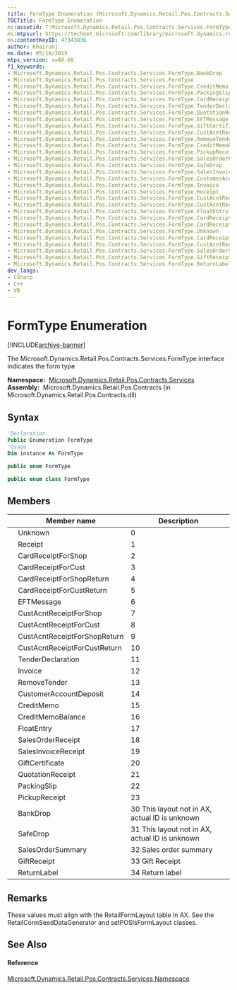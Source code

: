 ```yaml
---
title: FormType Enumeration (Microsoft.Dynamics.Retail.Pos.Contracts.Services)
TOCTitle: FormType Enumeration
ms:assetid: T:Microsoft.Dynamics.Retail.Pos.Contracts.Services.FormType
ms:mtpsurl: https://technet.microsoft.com/library/microsoft.dynamics.retail.pos.contracts.services.formtype(v=AX.60)
ms:contentKeyID: 47343836
author: Khairunj
ms.date: 05/18/2015
mtps_version: v=AX.60
f1_keywords:
- Microsoft.Dynamics.Retail.Pos.Contracts.Services.FormType.BankDrop
- Microsoft.Dynamics.Retail.Pos.Contracts.Services.FormType
- Microsoft.Dynamics.Retail.Pos.Contracts.Services.FormType.CreditMemo
- Microsoft.Dynamics.Retail.Pos.Contracts.Services.FormType.PackingSlip
- Microsoft.Dynamics.Retail.Pos.Contracts.Services.FormType.CardReceiptForCustReturn
- Microsoft.Dynamics.Retail.Pos.Contracts.Services.FormType.TenderDeclaration
- Microsoft.Dynamics.Retail.Pos.Contracts.Services.FormType.QuotationReceipt
- Microsoft.Dynamics.Retail.Pos.Contracts.Services.FormType.EFTMessage
- Microsoft.Dynamics.Retail.Pos.Contracts.Services.FormType.GiftCertificate
- Microsoft.Dynamics.Retail.Pos.Contracts.Services.FormType.CustAcntReceiptForCustReturn
- Microsoft.Dynamics.Retail.Pos.Contracts.Services.FormType.RemoveTender
- Microsoft.Dynamics.Retail.Pos.Contracts.Services.FormType.CreditMemoBalance
- Microsoft.Dynamics.Retail.Pos.Contracts.Services.FormType.PickupReceipt
- Microsoft.Dynamics.Retail.Pos.Contracts.Services.FormType.SalesOrderReceipt
- Microsoft.Dynamics.Retail.Pos.Contracts.Services.FormType.SafeDrop
- Microsoft.Dynamics.Retail.Pos.Contracts.Services.FormType.SalesInvoiceReceipt
- Microsoft.Dynamics.Retail.Pos.Contracts.Services.FormType.CustomerAccountDeposit
- Microsoft.Dynamics.Retail.Pos.Contracts.Services.FormType.Invoice
- Microsoft.Dynamics.Retail.Pos.Contracts.Services.FormType.Receipt
- Microsoft.Dynamics.Retail.Pos.Contracts.Services.FormType.CustAcntReceiptForShop
- Microsoft.Dynamics.Retail.Pos.Contracts.Services.FormType.CustAcntReceiptForShopReturn
- Microsoft.Dynamics.Retail.Pos.Contracts.Services.FormType.FloatEntry
- Microsoft.Dynamics.Retail.Pos.Contracts.Services.FormType.CardReceiptForShop
- Microsoft.Dynamics.Retail.Pos.Contracts.Services.FormType.CardReceiptForCust
- Microsoft.Dynamics.Retail.Pos.Contracts.Services.FormType.Unknown
- Microsoft.Dynamics.Retail.Pos.Contracts.Services.FormType.CardReceiptForShopReturn
- Microsoft.Dynamics.Retail.Pos.Contracts.Services.FormType.CustAcntReceiptForCust
- Microsoft.Dynamics.Retail.Pos.Contracts.Services.FormType.SalesOrderSummary
- Microsoft.Dynamics.Retail.Pos.Contracts.Services.FormType.GiftReceipt
- Microsoft.Dynamics.Retail.Pos.Contracts.Services.FormType.ReturnLabel
dev_langs:
- CSharp
- C++
- VB
---
```


# FormType Enumeration


[!INCLUDE[archive-banner](includes/archive-banner.md)]

The Microsoft.Dynamics.Retail.Pos.Contracts.Services.FormType interface indicates the form type

**Namespace:**  [Microsoft.Dynamics.Retail.Pos.Contracts.Services](microsoft-dynamics-retail-pos-contracts-services-namespace.md)  
**Assembly:**  Microsoft.Dynamics.Retail.Pos.Contracts (in Microsoft.Dynamics.Retail.Pos.Contracts.dll)

## Syntax

``` vb
'Declaration
Public Enumeration FormType
'Usage
Dim instance As FormType
```

``` csharp
public enum FormType
```

``` c++
public enum class FormType
```

## Members

<table>
<thead>
<tr class="header">
<th></th>
<th>Member name</th>
<th>Description</th>
</tr>
</thead>
<tbody>
<tr class="odd">
<td></td>
<td>Unknown</td>
<td>0</td>
</tr>
<tr class="even">
<td></td>
<td>Receipt</td>
<td>1</td>
</tr>
<tr class="odd">
<td></td>
<td>CardReceiptForShop</td>
<td>2</td>
</tr>
<tr class="even">
<td></td>
<td>CardReceiptForCust</td>
<td>3</td>
</tr>
<tr class="odd">
<td></td>
<td>CardReceiptForShopReturn</td>
<td>4</td>
</tr>
<tr class="even">
<td></td>
<td>CardReceiptForCustReturn</td>
<td>5</td>
</tr>
<tr class="odd">
<td></td>
<td>EFTMessage</td>
<td>6</td>
</tr>
<tr class="even">
<td></td>
<td>CustAcntReceiptForShop</td>
<td>7</td>
</tr>
<tr class="odd">
<td></td>
<td>CustAcntReceiptForCust</td>
<td>8</td>
</tr>
<tr class="even">
<td></td>
<td>CustAcntReceiptForShopReturn</td>
<td>9</td>
</tr>
<tr class="odd">
<td></td>
<td>CustAcntReceiptForCustReturn</td>
<td>10</td>
</tr>
<tr class="even">
<td></td>
<td>TenderDeclaration</td>
<td>11</td>
</tr>
<tr class="odd">
<td></td>
<td>Invoice</td>
<td>12</td>
</tr>
<tr class="even">
<td></td>
<td>RemoveTender</td>
<td>13</td>
</tr>
<tr class="odd">
<td></td>
<td>CustomerAccountDeposit</td>
<td>14</td>
</tr>
<tr class="even">
<td></td>
<td>CreditMemo</td>
<td>15</td>
</tr>
<tr class="odd">
<td></td>
<td>CreditMemoBalance</td>
<td>16</td>
</tr>
<tr class="even">
<td></td>
<td>FloatEntry</td>
<td>17</td>
</tr>
<tr class="odd">
<td></td>
<td>SalesOrderReceipt</td>
<td>18</td>
</tr>
<tr class="even">
<td></td>
<td>SalesInvoiceReceipt</td>
<td>19</td>
</tr>
<tr class="odd">
<td></td>
<td>GiftCertificate</td>
<td>20</td>
</tr>
<tr class="even">
<td></td>
<td>QuotationReceipt</td>
<td>21</td>
</tr>
<tr class="odd">
<td></td>
<td>PackingSlip</td>
<td>22</td>
</tr>
<tr class="even">
<td></td>
<td>PickupReceipt</td>
<td>23</td>
</tr>
<tr class="odd">
<td></td>
<td>BankDrop</td>
<td>30 This layout not in AX, actual ID is unknown</td>
</tr>
<tr class="even">
<td></td>
<td>SafeDrop</td>
<td>31 This layout not in AX, actual ID is unknown</td>
</tr>
<tr class="odd">
<td></td>
<td>SalesOrderSummary</td>
<td>32 Sales order summary</td>
</tr>
<tr class="even">
<td></td>
<td>GiftReceipt</td>
<td>33 Gift Receipt</td>
</tr>
<tr class="odd">
<td></td>
<td>ReturnLabel</td>
<td>34 Return label</td>
</tr>
</tbody>
</table>


## Remarks

These values must align with the RetailFormLayout table in AX. See the RetailConnSeedDataGenerator and setPOSIsFormLayout classes.

## See Also

#### Reference

[Microsoft.Dynamics.Retail.Pos.Contracts.Services Namespace](microsoft-dynamics-retail-pos-contracts-services-namespace.md)

